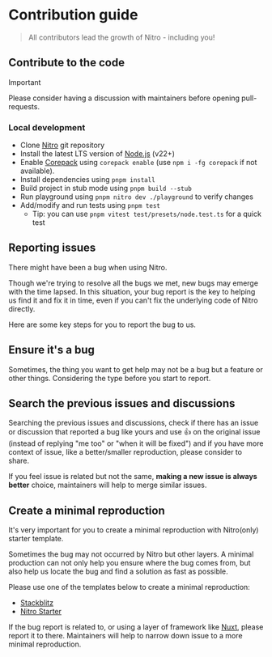 # Contribution guide

<!-- https://docs.github.com/en/communities/setting-up-your-project-for-healthy-contributions/setting-guidelines-for-repository-contributors -->

> All contributors lead the growth of Nitro - including you!

## Contribute to the code

> [!IMPORTANT]
> Please consider having a discussion with maintainers before opening pull-requests.

### Local development

- Clone [Nitro](https://github.com/nitrojs/nitro) git repository
- Install the latest LTS version of [Node.js](https://nodejs.org/en/) (v22+)
- Enable [Corepack](https://github.com/nodejs/corepack) using `corepack enable` (use `npm i -fg corepack` if not available).
- Install dependencies using `pnpm install`
- Build project in stub mode using `pnpm build --stub`
- Run playground using `pnpm nitro dev ./playground` to verify changes
- Add/modify and run tests using `pnpm test`
  - Tip: you can use `pnpm vitest test/presets/node.test.ts` for a quick test

## Reporting issues

There might have been a bug when using Nitro.

Though we're trying to resolve all the bugs we met, new bugs may emerge with the time lapsed. In this situation, your bug report is the key to helping us find it and fix it in time, even if you can't fix the underlying code of Nitro directly.

Here are some key steps for you to report the bug to us.

## Ensure it's a bug

Sometimes, the thing you want to get help may not be a bug but a feature or other things. Considering the type before you start to report.

## Search the previous issues and discussions

Searching the previous issues and discussions, check if there has an issue or discussion that reported a bug like yours and use 👍 on the original issue (instead of replying "me too" or "when it will be fixed") and if you have more context of issue, like a better/smaller reproduction, please consider to share.

If you feel issue is related but not the same, **making a new issue is always better** choice, maintainers will help to merge similar issues.

## Create a minimal reproduction

It's very important for you to create a minimal reproduction with Nitro(only) starter template.

Sometimes the bug may not occurred by Nitro but other layers. A minimal production can not only help you ensure where the bug comes from, but also help us locate the bug and find a solution as fast as possible.

Please use one of the templates below to create a minimal reproduction:

- [Stackblitz](https://stackblitz.com/fork/github/unjs/nitro-starter)
- [Nitro Starter](https://github.com/nitrojs/nitro-starter)

If the bug report is related to, or using a layer of framework like [Nuxt](https://nuxt.com), please report it to there. Maintainers will help to narrow down issue to a more minimal reproduction.
